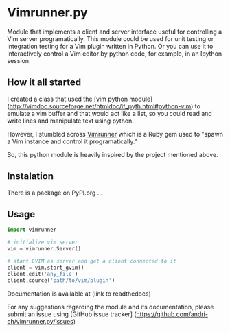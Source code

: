 # Vimrunner.py
Module that implements a client and server interface useful for controlling a 
Vim server programatically. This module could be used for unit testing or 
integration testing for a Vim plugin written in Python. Or you can use it to 
interactively control a Vim editor by python code, for example, in an Ipython 
session.

## How it all started
I created a class that used the [vim python module]
(http://vimdoc.sourceforge.net/htmldoc/if_pyth.html#python-vim)
to emulate a vim buffer and that would act like a list, so you could read and 
write lines and manipulate text using python.

However, I stumbled across [Vimrunner](https://github.com/AndrewRadev/vimrunner)
which is a Ruby gem used to "spawn a Vim instance and control it 
programatically."

So, this python module is heavily inspired by the project mentioned above. 

## Instalation
There is a package on PyPI.org ...

## Usage
```python
import vimrunner

# initialize vim server
vim = vimrunner.Server()

# start GVIM as server and get a client connected to it
client = vim.start_gvim()
client.edit('any_file')
client.source('path/to/vim/plugin')
```

Documentation is available at (link to readthedocs)

For any suggestions regarding the module and its documentation, please submit 
an issue using [GitHub issue tracker]
(https://github.com/andri-ch/vimrunner.py/issues) 

